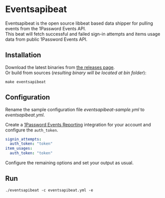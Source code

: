 # Eventsapibeat

Eventsapibeat is the open source libbeat based data shipper for pulling events from the 1Password Events API.  
This beat will fetch successful and failed sign-in attempts and items usage data from public 1Password Events API.

## Installation

Download the latest binaries from [the releases page](https://github.com/1Password/events-api-elastic/releases/latest).  
Or build from sources (_resulting binary will be located at _bin_ folder_):  

```shell
make eventsapibeat
```

## Configuration

Rename the sample configuration file _eventsapibeat-sample.yml_ to _eventsapibeat.yml_.

Create a [1Password Events Reporting](https://support.1password.com/events-reporting-elastic/) integration for your account and configure the `auth_token`.  

```yaml
signin_attempts:
  auth_token: "token"
item_usages:
  auth_token: "token"
```

Configure the remaining options and set your output as usual.

## Run

```
./eventsapibeat -c eventsapibeat.yml -e
```
